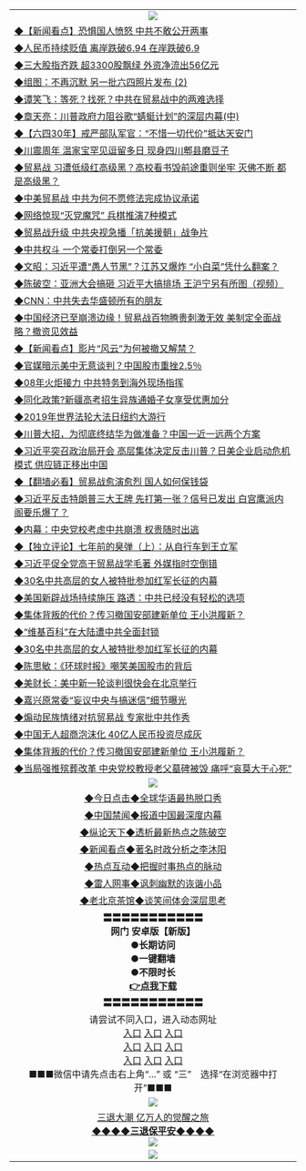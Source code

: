 <table>
  <tr>
    <td align=center><img src="https://github.com/gyhhx/image-upload/blob/master/yaowen.jpg" /></td>
  </tr>
  <tr>
<td align=left>
<a href="https://ctbtfdoocixoa.global.ssl.fastly.net/oo.aspx?name=c1037071&key=ofejcfaxcltk&from=gy">◆【新闻看点】恐惧国人愤怒 中共不敢公开两事</a><br/></td>
  </tr>
  <tr>
<td align=left>
<a href="https://ctbtfdoocixoa.global.ssl.fastly.net/oo.aspx?name=c1037283&key=ofejcfaxcltk&from=gy">◆人民币持续贬值 离岸跌破6.94 在岸跌破6.9</a><br/></td>
 </tr>
  <tr>
<td align=left>
<a href="http://ctbtfdoocixoa.global.ssl.fastly.net/oo.aspx?name=c1037290&key=ofejcfaxcltk&from=gy">◆三大股指齐跌 超3300股飘绿 外资净流出56亿元</a><br/></td>
 </tr>
   <tr>
<td align=left>
<a href="http://ctbtfdoocixoa.global.ssl.fastly.net/oo.aspx?name=c1037298&key=ofejcfaxcltk&from=gy">◆组图：不再沉默 另一批六四照片发布 (2) </a><br/></td>
   </tr> 
  <tr>
<td align=left>
<a href="http://ctbtfdoocixoa.global.ssl.fastly.net/oo.aspx?name=c1037161&key=ofejcfaxcltk&from=gy">◆谭笑飞：等死？找死？中共在贸易战中的两难选择</a><br/></td>
  </tr> 
 <tr>
<td align=left>
<a href="http://ctbtfdoocixoa.global.ssl.fastly.net/oo.aspx?name=c1037030&key=ofejcfaxcltk&from=gy">◆章天亮：川普政府力阻谷歌“蜻蜓计划”的深层内幕(中)</a><br/>
</td>
   </tr>
 <tr>
<td align=left>
<a href="http://ctbtfdoocixoa.global.ssl.fastly.net/oo.aspx?name=c1037332&key=ofejcfaxcltk&from=gy">◆【六四30年】戒严部队军官：“不惜一切代价”抵达天安门</a><br/>
</td>
   </tr>
 <tr>
<td align=left>
<a href="http://ctbtfdoocixoa.global.ssl.fastly.net/oo.aspx?name=c1037267&key=ofejcfaxcltk&from=gy">◆川震周年 温家宝罕见逗留多日 现身四川郫县磨豆子</a><br/></td>
  </tr>
  <tr>
<td align=left>
<a href="http://ctbtfdoocixoa.global.ssl.fastly.net/oo.aspx?name=c1037293&key=ofejcfaxcltk&from=gy">◆贸易战 习遭低级红高级黑？高校看书毁前途重则坐牢 灭佛不断 都是高级黑？</a><br/></td>
 </tr>
   <tr>
<td align=left>
<a href="http://ctbtfdoocixoa.global.ssl.fastly.net/oo.aspx?name=c1037321&key=ofejcfaxcltk&from=gy">◆中美贸易战 中共为何不愿修法完成协议承诺</a><br/>
</td>
   </tr>
 <tr>
<td align=left>
<a href="http://ctbtfdoocixoa.global.ssl.fastly.net/oo.aspx?name=c1037282&key=ofejcfaxcltk&from=gy">◆网络惊现“灭党魔咒” 兵棋推演7种模式</a><br/></td>
  </tr>
  <tr>
<td align=left>
<a href="http://ctbtfdoocixoa.global.ssl.fastly.net/oo.aspx?name=c1037316&key=ofejcfaxcltk&from=gy">◆贸易战升级 中共央视急播「抗美援朝」战争片</a><br/></td>
 </tr>
  <tr>
<td align=left>
<a href="http://ctbtfdoocixoa.global.ssl.fastly.net/oo.aspx?name=c1037288&key=ofejcfaxcltk&from=gy">◆中共权斗 一个常委打倒另一个常委</a><br/></td>
 </tr>
   <tr>
<td align=left>
<a href="http://ctbtfdoocixoa.global.ssl.fastly.net/oo.aspx?name=c1037356&key=ofejcfaxcltk&from=gy">◆文昭：习近平遭“愚人节黑”？江苏又爆炸 “小白菜”凭什么翻案？</a><br/></td>
   </tr> 
  <tr>
<td align=left>
<a href="http://ctbtfdoocixoa.global.ssl.fastly.net/oo.aspx?name=c1037140&key=ofejcfaxcltk&from=gy">◆陈破空：亚洲大会搞砸 习近平大搞排场 王沪宁另有所图（视频）</a><br/></td>
  </tr> 
 <tr>
<td align=left>
<a href="http://ctbtfdoocixoa.global.ssl.fastly.net/oo.aspx?name=c1037317&key=ofejcfaxcltk&from=gy">◆CNN：中共失去华盛顿所有的朋友</a><br/>
</td>
   </tr>
 <tr>
<td align=left>
<a href="http://ctbtfdoocixoa.global.ssl.fastly.net/oo.aspx?name=c1037289&key=ofejcfaxcltk&from=gy">◆中国经济已至崩溃边缘！贸易战百物腾贵刺激无效 美制定全面战略？撤资见效益</a><br/>
</td>
   </tr>
 <tr>
<td align=left>
<a href="http://ctbtfdoocixoa.global.ssl.fastly.net/oo.aspx?name=c1037296&key=ofejcfaxcltk&from=gy">◆【新闻看点】影片“风云”为何被撤又解禁？</a><br/></td>
  </tr>
  <tr>
<td align=left>
<a href="http://ctbtfdoocixoa.global.ssl.fastly.net/oo.aspx?name=c1037302&key=ofejcfaxcltk&from=gy">◆官媒暗示美中无意谈判？中国股市重挫2.5％</a><br/></td>
 </tr>
   <tr>
<td align=left>
<a href="http://ctbtfdoocixoa.global.ssl.fastly.net/oo.aspx?name=c1037295&key=ofejcfaxcltk&from=gy">◆08年火炬接力 中共特务到海外现场指挥</a><br/>
</td>
   </tr>
 <tr>
<td align=left>
<a href="http://ctbtfdoocixoa.global.ssl.fastly.net/oo.aspx?name=c1037330&key=ofejcfaxcltk&from=gy">◆同化政策?新疆高考招生异族通婚子女享受优惠加分</a><br/>
</td>
   </tr>
<tr>
<td align=left>
<a href="https://ctbtfdoocixoa.global.ssl.fastly.net/oo.aspx?name=c816811_15_1&key=ofejcfaxcltk&from=gy">◆2019年世界法轮大法日纽约大游行</a><br/>
</td>       
  <tr>
<td align=left>
<a href="https://ctbtfdoocixoa.global.ssl.fastly.net/oo.aspx?name=c816857&key=ofejcfaxcltk&from=gy">◆川普大招，为彻底终结华为做准备？中国一近一远两个方案</a><br/></td>
  </tr>
  <tr>
<td align=left>
<a href="https://ctbtfdoocixoa.global.ssl.fastly.net/oo.aspx?name=c1036834&key=ofejcfaxcltk&from=gy">◆习近平突召政治局开会 高层集体决定反击川普？日美企业启动危机模式 供应链正移出中国</a><br/></td>
 </tr>
  <tr>
<td align=left>
<a href="http://ctbtfdoocixoa.global.ssl.fastly.net/oo.aspx?name=c1036705&key=ofejcfaxcltk&from=gy">◆【翻墙必看】贸易战愈演愈烈 国人如何保钱袋</a><br/></td>
 </tr>
   <tr>
<td align=left>
<a href="http://ctbtfdoocixoa.global.ssl.fastly.net/oo.aspx?name=c1036827&key=ofejcfaxcltk&from=gy">◆习近平反击特朗普三大王牌 先打第一张？信号已发出 白宫鹰派内阁要乐爆了？</a><br/></td>
   </tr> 
  <tr>
<td align=left>
<a href="http://ctbtfdoocixoa.global.ssl.fastly.net/oo.aspx?name=c1036718&key=ofejcfaxcltk&from=gy">◆内幕：中央党校考虑中共崩溃 权贵随时出逃</a><br/></td>
  </tr> 
 <tr>
<td align=left>
<a href="http://ctbtfdoocixoa.global.ssl.fastly.net/oo.aspx?name=c1036425&key=ofejcfaxcltk&from=gy">◆【独立评论】七年前的臭弹（上）：从自行车到王立军</a><br/>
</td>
   </tr>
 <tr>
<td align=left>
<a href="http://ctbtfdoocixoa.global.ssl.fastly.net/oo.aspx?name=c1036863&key=ofejcfaxcltk&from=gy">◆习近平促全党高干贸易战学毛著 外媒指时空倒错</a><br/>
</td>
   </tr>
 <tr>
<td align=left>
<a href="http://ctbtfdoocixoa.global.ssl.fastly.net/oo.aspx?name=c1036817&key=ofejcfaxcltk&from=gy">◆30名中共高层的女人被特批参加红军长征的内幕</a><br/></td>
  </tr>
  <tr>
<td align=left>
<a href="http://ctbtfdoocixoa.global.ssl.fastly.net/oo.aspx?name=c1036888&key=ofejcfaxcltk&from=gy">◆美国新辟战场持续施压 路透：中共已经没有轻松的选项</a><br/></td>
 </tr>
   <tr>
<td align=left>
<a href="http://ctbtfdoocixoa.global.ssl.fastly.net/oo.aspx?name=c1036809&key=ofejcfaxcltk&from=gy">◆集体背叛的代价？传习撤国安部建新单位 王小洪履新？</a><br/>
</td>
   </tr>
 <tr>
<td align=left>
<a href="http://ctbtfdoocixoa.global.ssl.fastly.net/oo.aspx?name=c1036830&key=ofejcfaxcltk&from=gy">◆“维基百科”在大陆遭中共全面封锁</a><br/></td>
  </tr>
  <tr>
<td align=left>
<a href="http://ctbtfdoocixoa.global.ssl.fastly.net/oo.aspx?name=c1036817&key=ofejcfaxcltk&from=gy">◆30名中共高层的女人被特批参加红军长征的内幕</a><br/></td>
 </tr>
  <tr>
<td align=left>
<a href="http://ctbtfdoocixoa.global.ssl.fastly.net/oo.aspx?name=c1036836&key=ofejcfaxcltk&from=gy">◆陈思敏：《环球时报》嘲笑美国股市的背后</a><br/></td>
 </tr>
   <tr>
<td align=left>
<a href="http://ctbtfdoocixoa.global.ssl.fastly.net/oo.aspx?name=c1036839&key=ofejcfaxcltk&from=gy">◆美财长：美中新一轮谈判很快会在北京举行</a><br/></td>
   </tr> 
  <tr>
<td align=left>
<a href="http://ctbtfdoocixoa.global.ssl.fastly.net/oo.aspx?name=c1036826&key=ofejcfaxcltk&from=gy">◆嘉兴原常委“妄议中央与搞迷信”细节曝光</a><br/></td>
  </tr> 
 <tr>
<td align=left>
<a href="http://ctbtfdoocixoa.global.ssl.fastly.net/oo.aspx?name=c1036871&key=ofejcfaxcltk&from=gy">◆煽动民族情绪对抗贸易战 专家批中共作秀</a><br/>
</td>
   </tr>
 <tr>
<td align=left>
<a href="http://ctbtfdoocixoa.global.ssl.fastly.net/oo.aspx?name=c1036866&key=ofejcfaxcltk&from=gy">◆中国无人超商泡沫化 40亿人民币投资尽成灰</a><br/>
</td>
   </tr>
 <tr>
<td align=left>
<a href="http://ctbtfdoocixoa.global.ssl.fastly.net/oo.aspx?name=c1036809&key=ofejcfaxcltk&from=gy">◆集体背叛的代价？传习撤国安部建新单位 王小洪履新？</a><br/></td>
  </tr>
  <tr>
<td align=left>
<a href="http://ctbtfdoocixoa.global.ssl.fastly.net/oo.aspx?name=c1036790&key=ofejcfaxcltk&from=gy">◆当局强推殡葬改革 中央党校教授老父墓碑被毁 痛呼“哀莫大于心死”</a><br/></td>
 </tr>
    <tr>
    <td align=center><img src="https://github.com/gyhhx/image-upload/blob/master/shipin.jpg" /></td>
  </tr>
   <tr>
   <td align=center> 
<a href="http://ctbtfdoocixoa.global.ssl.fastly.net/oo.aspx?name=c816850&key=ofejcfaxcltk&from=gy&tag=9877">◆今日点击◆全球华语最热脱口秀</a><br/>
    </td>
  </tr>
  <tr>
  <td align=center>
<a href="http://ctbtfdoocixoa.global.ssl.fastly.net/oo.aspx?name=c816860&key=ofejcfaxcltk&from=gy&tag=99733110">◆中国禁闻◆报道中国最深度内幕</a><br/>
   </tr>
  <tr>
     <td align=center>
<a href="http://ctbtfdoocixoa.global.ssl.fastly.net/oo.aspx?name=c816855&key=ofejcfaxcltk&from=gy&tag=997110">◆纵论天下◆透析最新热点之陈破空</a><br/>
   </tr>
   <tr>
      <td align=center>
<a href="http://ctbtfdoocixoa.global.ssl.fastly.net/oo.aspx?name=c838308&key=ofejcfaxcltk&from=gy&tag=9973110">◆新闻看点◆著名时政分析之李沐阳</a><br/>
   </tr>
   <tr>
     <td align=center>
<a href="http://ctbtfdoocixoa.global.ssl.fastly.net/oo.aspx?name=c816852&key=ofejcfaxcltk&from=gy&tag=9733110">◆热点互动◆把握时事热点的脉动</a><br/>
   </tr>
   <tr>
      <td align=center>
<a href="http://ctbtfdoocixoa.global.ssl.fastly.net/oo.aspx?name=c816694&key=ofejcfaxcltk&from=gy&tag=93310">◆雷人网事◆讽刺幽默的诙谐小品</a><br/>
   </tr>
   <tr>
    <td align=center>
<a href="http://ctbtfdoocixoa.global.ssl.fastly.net/oo.aspx?name=c816650&key=ofejcfaxcltk&from=gy&tag=9973110">◆老北京茶馆◆谈笑间体会深层思考</a><br/>
   </tr>
  <tr>
    <td align=center>
 <b>〓〓〓〓〓〓〓〓〓〓〓<br/>网门 安卓版【新版】<br/> ●长期访问<br/> ●一键翻墙<br/>  ●不限时长<br/> 
 <a href="https://share.weiyun.com/5OSFJhI">👉<b>点我下载</a><br/>〓〓〓〓〓〓〓〓〓〓〓<br/>
    </td>
    </tr>
   <tr>
    <td align=center>请尝试不同入口，进入动态网址<br/>
      <a href="https://s3.us-east-2.amazonaws.com/ogateo/show.htm">入口</a>
      <a href="https://s3.ca-central-1.amazonaws.com/ogatec/show.htm">入口</a>
      <a href="https://s3.ap-southeast-2.amazonaws.com/ogatey/show.htm">入口</a><br/>
      <a href="https://s3.ap-northeast-2.amazonaws.com/ogates/show.htm">入口</a>
      <a href="https://s3.eu-central-1.amazonaws.com/ogatef/show.htm">入口</a>
      <a href="https://s3.ap-south-1.amazonaws.com/ogatem/show.htm">入口</a><br/>
      <a href="https://s3-us-west-1.amazonaws.com/ogaten/show.htm">入口</a>
      <a href="https://s3.eu-west-2.amazonaws.com/ogatel/show.htm">入口</a>
      <a href="https://s3.ap-northeast-1.amazonaws.com/ogatet/show.htm">入口</a><br/>
      ■■■微信中请先点击右上角“...” 或 “三”　选择“在浏览器中打开”■■■<b><br/>
    </td>
  </tr>
  <tr>
    <td align=center><img src="https://github.com/gyhhx/image-upload/blob/master/3.jpg" /> </td>
</tr>
  <tr>  
  <td align=center>
  <a href="http://ctbtfdoocixoa.global.ssl.fastly.net/oo.aspx?name=c894205&key=ofejcfaxcltk&from=gy&tag=9973110">三退大潮 亿万人的觉醒之旅</a><br/>
      <a href="http://ctbtfdoocixoa.global.ssl.fastly.net/oo.aspx?name=ogQuit.aspx&key=ofejcfaxcltk&from=gy"><b>◆◆◆◆三退保平安◆◆◆◆<br/></a>
      <img src="https://github.com/gyhhx/image-upload/blob/master/3t.jpg" /><br/>
      </td>
  </tr>
   <tr>
    <td align=center><img src="https://raw.githubusercontent.com/oGate2/Up/master/oGate_640.jpg"/></td>
  </tr>
</table>


